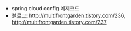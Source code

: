- spring cloud config 예제코드
- 블로그: http://multifrontgarden.tistory.com/236, http://multifrontgarden.tistory.com/237
